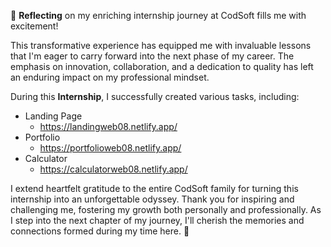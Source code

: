 🌟 **Reflecting** on my enriching internship journey at CodSoft fills me with excitement!

This transformative experience has equipped me with invaluable lessons that I'm eager to carry forward into the next phase of my career. The emphasis on innovation, collaboration, and a dedication to quality has left an enduring impact on my professional mindset.

During this **Internship**, I successfully created various tasks, including:

- Landing Page
   - https://landingweb08.netlify.app/
- Portfolio
   - https://portfolioweb08.netlify.app/
- Calculator
   - https://calculatorweb08.netlify.app/

I extend heartfelt gratitude to the entire CodSoft family for turning this internship into an unforgettable odyssey. Thank you for inspiring and challenging me, fostering my growth both personally and professionally. As I step into the next chapter of my journey, I'll cherish the memories and connections formed during my time here. 🚀
